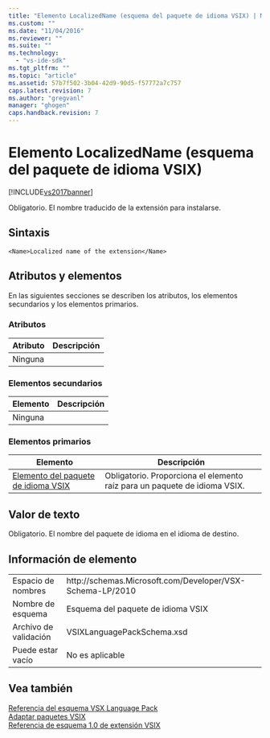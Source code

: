 ```yaml
---
title: "Elemento LocalizedName (esquema del paquete de idioma VSIX) | Microsoft Docs"
ms.custom: ""
ms.date: "11/04/2016"
ms.reviewer: ""
ms.suite: ""
ms.technology: 
  - "vs-ide-sdk"
ms.tgt_pltfrm: ""
ms.topic: "article"
ms.assetid: 57b7f502-3b04-42d9-90d5-f57772a7c757
caps.latest.revision: 7
ms.author: "gregvanl"
manager: "ghogen"
caps.handback.revision: 7
---
```

# Elemento LocalizedName (esquema del paquete de idioma VSIX)
[!INCLUDE[vs2017banner](../code-quality/includes/vs2017banner.md)]

Obligatorio. El nombre traducido de la extensión para instalarse.  
  
## Sintaxis  
  
```  
<Name>Localized name of the extension</Name>  
```  
  
## Atributos y elementos  
 En las siguientes secciones se describen los atributos, los elementos secundarios y los elementos primarios.  
  
### Atributos  
  
|Atributo|Descripción|  
|--------------|-----------------|  
|Ninguna||  
  
### Elementos secundarios  
  
|Elemento|Descripción|  
|--------------|-----------------|  
|Ninguna||  
  
### Elementos primarios  
  
|Elemento|Descripción|  
|--------------|-----------------|  
|[Elemento del paquete de idioma VSIX](../extensibility/vsixlanguagepack-element-vsix-language-pack-schema.md)|Obligatorio. Proporciona el elemento raíz para un paquete de idioma VSIX.|  
  
## Valor de texto  
 Obligatorio. El nombre del paquete de idioma en el idioma de destino.  
  
## Información de elemento  
  
|||  
|-|-|  
|Espacio de nombres|http:\/\/schemas.Microsoft.com\/Developer\/VSX\-Schema\-LP\/2010|  
|Nombre de esquema|Esquema del paquete de idioma VSIX|  
|Archivo de validación|VSIXLanguagePackSchema.xsd|  
|Puede estar vacío|No es aplicable|  
  
## Vea también  
 [Referencia del esquema VSX Language Pack](../extensibility/vsx-language-pack-schema-reference.md)   
 [Adaptar paquetes VSIX](../extensibility/localizing-vsix-packages.md)   
 [Referencia de esquema 1.0 de extensión VSIX](http://msdn.microsoft.com/es-es/76e410ec-b1fb-4652-ac98-4a4c52e09a2b)